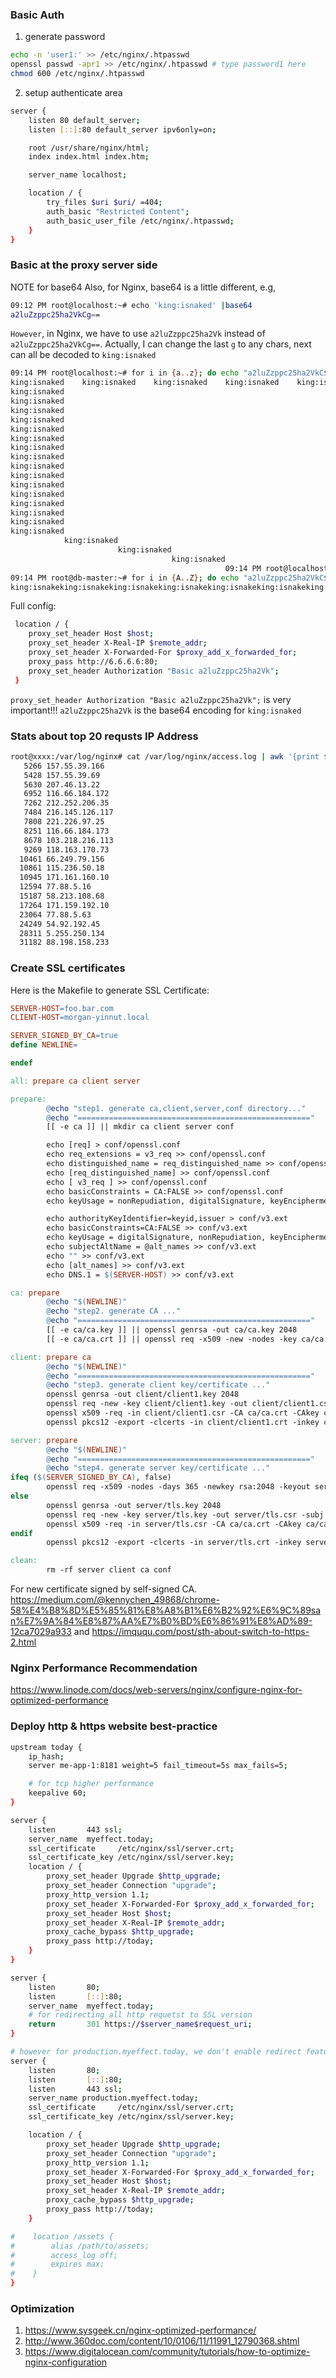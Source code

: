 
### Basic Auth
1. generate password
```bash
echo -n 'user1:' >> /etc/nginx/.htpasswd
openssl passwd -apr1 >> /etc/nginx/.htpasswd # type password1 here
chmod 600 /etc/nginx/.htpasswd 
```

2. setup authenticate area
```bash
server {
    listen 80 default_server;
    listen [::]:80 default_server ipv6only=on;

    root /usr/share/nginx/html;
    index index.html index.htm;

    server_name localhost;

    location / {
        try_files $uri $uri/ =404;
        auth_basic "Restricted Content";
        auth_basic_user_file /etc/nginx/.htpasswd;
    }
}
```

### Basic at the proxy server side
NOTE for base64
Also, for Nginx, base64 is a little different, e.g,
```bash
09:12 PM root@localhost:~# echo 'king:isnaked' |base64 
a2luZzppc25ha2VkCg==
```
`However`, in Nginx, we have to use `a2luZzppc25ha2Vk` instead of `a2luZzppc25ha2VkCg==`. 
Actually, I can change the last `g` to any chars, next can all be decoded to `king:isnaked`
```bash
09:14 PM root@localhost:~# for i in {a..z}; do echo "a2luZzppc25ha2VkC$i==" | base64 -d;done
king:isnaked	king:isnaked	king:isnaked	king:isnaked	king:isnaked	king:isnaked	king:isnaked
king:isnaked
king:isnaked
king:isnaked
king:isnaked
king:isnaked
king:isnaked
king:isnaked
king:isnaked
king:isnaked
king:isnaked
king:isnaked
king:isnaked
king:isnaked
king:isnaked
king:isnaked
king:isnaked
            king:isnaked
                        king:isnaked
                                    king:isnaked
                                                09:14 PM root@localhost:~# 
09:14 PM root@db-master:~# for i in {A..Z}; do echo "a2luZzppc25ha2VkC$i==" | base64 -d;done
king:isnakeking:isnakeking:isnakeking:isnakeking:isnakeking:isnakeking:isnakeking:isnakeking:isnakeking:isnakeking:isnakeking:isnakeking:isnakeking:isnakeking:isnakeking:isnakeking:isnaked	king:isnakeking:isnaked	king:isnaked	king:isnaked	king:isnaked	king:isnaked	king:isnaked	king:isnaked	king:isnaked	09:15 PM root@db-master:~# 
```
Full config: 
```bash
 location / {
    proxy_set_header Host $host;
    proxy_set_header X-Real-IP $remote_addr;
    proxy_set_header X-Forwarded-For $proxy_add_x_forwarded_for;
    proxy_pass http://6.6.6.6:80;
    proxy_set_header Authorization "Basic a2luZzppc25ha2Vk";
 }
```
`proxy_set_header Authorization "Basic a2luZzppc25ha2Vk";` is very important!!!
`a2luZzppc25ha2Vk` is the base64 encoding for `king:isnaked`


### Stats about top 20 requsts IP Address
```bash
root@xxxx:/var/log/nginx# cat /var/log/nginx/access.log | awk '{print $1}' | sort | uniq -c |sort -k1n | tail -20
   5266 157.55.39.166
   5428 157.55.39.69
   5630 207.46.13.22
   6952 116.66.184.172
   7262 212.252.206.35
   7484 216.145.126.117
   7808 221.226.97.25
   8251 116.66.184.173
   8678 103.218.216.113
   9269 118.163.170.73
  10461 66.249.79.156
  10861 115.236.50.18
  10945 171.161.160.10
  12594 77.88.5.16
  15187 58.213.108.68
  17264 171.159.192.10
  23064 77.88.5.63
  24249 54.92.192.45
  28311 5.255.250.134
  31182 88.198.158.233
```

### Create SSL certificates 
Here is the Makefile to generate SSL Certificate: 
```Makefile
SERVER-HOST=foo.bar.com
CLIENT-HOST=morgan-yinnut.local

SERVER_SIGNED_BY_CA=true
define NEWLINE=

endef

all: prepare ca client server

prepare:
        @echo "step1. generate ca,client,server,conf directory..."
        @echo "===================================================="
        [[ -e ca ]] || mkdir ca client server conf

        echo [req] > conf/openssl.conf
        echo req_extensions = v3_req >> conf/openssl.conf
        echo distinguished_name = req_distinguished_name >> conf/openssl.conf
        echo [req_distinguished_name] >> conf/openssl.conf
        echo [ v3_req ] >> conf/openssl.conf
        echo basicConstraints = CA:FALSE >> conf/openssl.conf
        echo keyUsage = nonRepudiation, digitalSignature, keyEncipherment >> conf/openssl.conf

        echo authorityKeyIdentifier=keyid,issuer > conf/v3.ext
        echo basicConstraints=CA:FALSE >> conf/v3.ext
        echo keyUsage = digitalSignature, nonRepudiation, keyEncipherment, dataEncipherment >> conf/v3.ext
        echo subjectAltName = @alt_names >> conf/v3.ext
        echo "" >> conf/v3.ext
        echo [alt_names] >> conf/v3.ext
        echo DNS.1 = $(SERVER-HOST) >> conf/v3.ext

ca: prepare
        @echo "$(NEWLINE)"
        @echo "step2. generate CA ..."
        @echo "===================================================="
        [[ -e ca/ca.key ]] || openssl genrsa -out ca/ca.key 2048
        [[ -e ca/ca.crt ]] || openssl req -x509 -new -nodes -key ca/ca.key -days 10000 -out ca/ca.crt -subj "/CN=example-ca"

client: prepare ca
        @echo "$(NEWLINE)"
        @echo "===================================================="
        @echo "step3. generate client key/certificate ..."
        openssl genrsa -out client/client1.key 2048
        openssl req -new -key client/client1.key -out client/client1.csr -subj "/CN=$(CLIENT-HOST)" -config conf/openssl.conf
        openssl x509 -req -in client/client1.csr -CA ca/ca.crt -CAkey ca/ca.key -CAcreateserial -out client/client1.crt -days 365 -extfile conf/v3.ext -sha256
        openssl pkcs12 -export -clcerts -in client/client1.crt -inkey client/client1.key -password pass:123456 -out client/client1.p12

server: prepare
        @echo "$(NEWLINE)"
        @echo "===================================================="
        @echo "step4. generate server key/certificate ..."
ifeq ($(SERVER_SIGNED_BY_CA), false)
        openssl req -x509 -nodes -days 365 -newkey rsa:2048 -keyout server/tls.key -out server/tls.crt -subj "/CN=$(SERVER-HOST)"
else
        openssl genrsa -out server/tls.key 2048
        openssl req -new -key server/tls.key -out server/tls.csr -subj "/CN=$(SERVER-HOST)" -config conf/openssl.conf
        openssl x509 -req -in server/tls.csr -CA ca/ca.crt -CAkey ca/ca.key -CAcreateserial -out server/tls.crt -days 365 -extfile conf/v3.ext -sha256
endif
        openssl pkcs12 -export -clcerts -in server/tls.crt -inkey server/tls.key -password pass:123456 -out server/tls.p12

clean:
        rm -rf server client ca conf
```
For new certificate signed by self-signed CA. https://medium.com/@kennychen_49868/chrome-58%E4%B8%8D%E5%85%81%E8%A8%B1%E6%B2%92%E6%9C%89san%E7%9A%84%E8%87%AA%E7%B0%BD%E6%86%91%E8%AD%89-12ca7029a933 
 and https://imququ.com/post/sth-about-switch-to-https-2.html 


### Nginx Performance Recommendation
https://www.linode.com/docs/web-servers/nginx/configure-nginx-for-optimized-performance

### Deploy http & https website best-practice
```bash
upstream today {
    ip_hash;
    server me-app-1:8181 weight=5 fail_timeout=5s max_fails=5;

    # for tcp higher performance
    keepalive 60; 
}

server {
    listen       443 ssl;
    server_name  myeffect.today;
    ssl_certificate     /etc/nginx/ssl/server.crt;
    ssl_certificate_key /etc/nginx/ssl/server.key;
    location / {
        proxy_set_header Upgrade $http_upgrade;
        proxy_set_header Connection "upgrade";
        proxy_http_version 1.1;
        proxy_set_header X-Forwarded-For $proxy_add_x_forwarded_for;
        proxy_set_header Host $host;
        proxy_set_header X-Real-IP $remote_addr;
        proxy_cache_bypass $http_upgrade;
        proxy_pass http://today;
    }
}

server {
    listen       80;
    listen       [::]:80;
    server_name  myeffect.today;
    # for redirecting all http requetst to SSL version
    return       301 https://$server_name$request_uri;
}

# however for production.myeffect.today, we don't enable redirect features.
server {
    listen       80;
    listen       [::]:80;
    listen       443 ssl;
    server_name production.myeffect.today;
    ssl_certificate     /etc/nginx/ssl/server.crt;
    ssl_certificate_key /etc/nginx/ssl/server.key;

    location / {
        proxy_set_header Upgrade $http_upgrade;
        proxy_set_header Connection "upgrade";
        proxy_http_version 1.1;
        proxy_set_header X-Forwarded-For $proxy_add_x_forwarded_for;
        proxy_set_header Host $host;
        proxy_set_header X-Real-IP $remote_addr;
        proxy_cache_bypass $http_upgrade;
        proxy_pass http://today;
    }

#    location /assets {
#        alias /path/to/assets;
#        access_log off;
#        expires max;
#    }
}
```
### Optimization 
1. https://www.sysgeek.cn/nginx-optimized-performance/ 
2. http://www.360doc.com/content/10/0106/11/11991_12790368.shtml 
3. https://www.digitalocean.com/community/tutorials/how-to-optimize-nginx-configuration  
